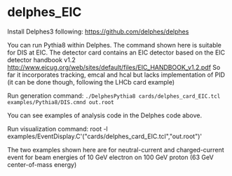 # delphes_EIC

Install Delphes3 following:
https://github.com/delphes/delphes

You can run Pythia8 within Delphes. The command shown here is suitable for DIS at EIC. 
The detector card contains an EIC detector based on the EIC detector handbook v1.2
http://www.eicug.org/web/sites/default/files/EIC_HANDBOOK_v1.2.pdf
So far it incorporates tracking, emcal and hcal but lacks implementation of PID (it can be done though, following the LHCb card example)

Run generation command:
`./DelphesPythia8 cards/delphes_card_EIC.tcl examples/Pythia8/DIS.cmnd out.root`

You can see examples of analysis code in the Delphes code above. 

Run visualization command:
 root -l examples/EventDisplay.C'("cards/delphes_card_EIC.tcl","out.root")'
 
The two examples shown here are for neutral-current and charged-current event 
for beam energies of 10 GeV electron on 100 GeV proton (63 GeV center-of-mass energy)
